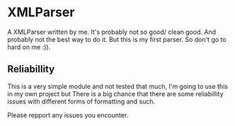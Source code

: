 # XMLParser
A XMLParser written by me.
It's probably not so good/ clean good. And probably not the best way to do it. But this is my first parser. So don't go to hard on me :)).

## Reliabillity
This is a very simple module and not tested that much, I'm going to use this in my own project but There is a big chance that there are some reliabillity issues with different forms of formatting and such.

Please repport any issues you encounter.

